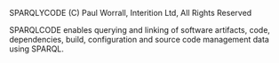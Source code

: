 SPARQLYCODE (C) Paul Worrall, Interition Ltd, All Rights Reserved

SPARQLCODE enables querying and linking of software artifacts, code, dependencies, build, configuration and source code management data using SPARQL.
